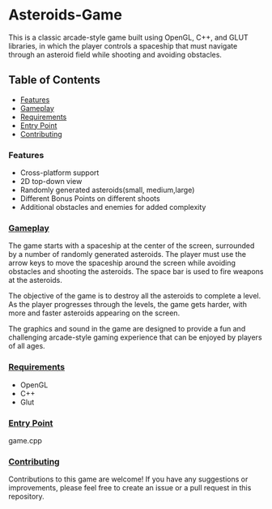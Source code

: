 # Asteroids-Game 

This is a classic arcade-style game built using OpenGL, C++, and GLUT libraries, in which the player controls a spaceship that must navigate through an asteroid field while shooting and avoiding obstacles.

## Table of Contents
* [Features](#Features)
* [Gameplay](2)
* [Requirements](3)
* [Entry Point](4)
* [Contributing](5)

### Features
* Cross-platform support
* 2D top-down view
* Randomly generated asteroids(small, medium,large)
* Different Bonus Points on different shoots
* Additional obstacles and enemies for added complexity

### [Gameplay](#2)
The game starts with a spaceship at the center of the screen, surrounded by a number of randomly generated asteroids. The player must use the arrow keys to move the spaceship around the screen while avoiding obstacles and shooting the asteroids. The space bar is used to fire weapons at the asteroids.

The objective of the game is to destroy all the asteroids to complete a level. As the player progresses through the levels, the game gets harder, with more and faster asteroids appearing on the screen.

The graphics and sound in the game are designed to provide a fun and challenging arcade-style gaming experience that can be enjoyed by players of all ages.

### [Requirements](#3)
* OpenGL
* C++
* Glut

### [Entry Point](#4)
 game.cpp

### [Contributing](#5)
Contributions to this game are welcome! If you have any suggestions or improvements, please feel free to create an issue or a pull request in this repository.
